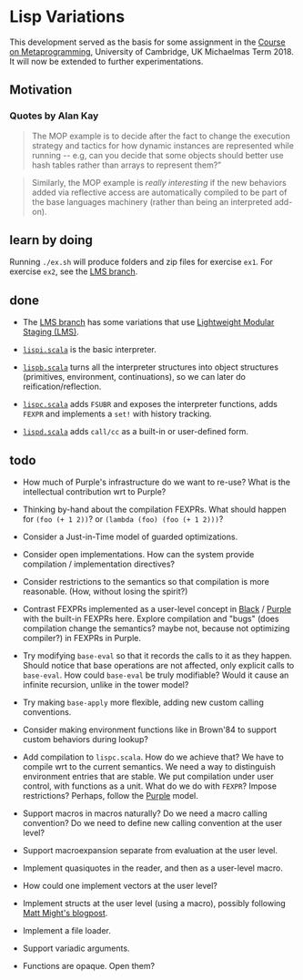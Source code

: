 # Lisp Variations

This development served as the basis for some assignment in the [Course on Metaprogramming](https://github.com/namin/metaprogramming), University of Cambridge, UK Michaelmas Term 2018.
It will now be extended to further experimentations.

## Motivation

### Quotes by Alan Kay

> The MOP example is to decide after the fact to change the execution
> strategy and tactics for how dynamic instances are represented while
> running -- e.g, can you decide that some objects should better use
> hash tables rather than arrays to represent them?”

> Similarly, the MOP example is *really interesting* if the new
> behaviors added via reflective access are automatically compiled to
> be part of the base languages machinery (rather than being an
> interpreted add-on).

## learn by doing

Running `./ex.sh` will produce folders and zip files for exercise `ex1`.
For exercise `ex2`, see the [LMS branch](https://github.com/namin/lisp-variations/tree/lms).

## done

- The [LMS branch](https://github.com/namin/lisp-variations/tree/lms) has some variations that use [Lightweight Modular Staging (LMS)](https://scala-lms.github.io/tutorials).

- [`lispi.scala`](lispi.scala) is the basic interpreter.

- [`lispb.scala`](lispb.scala) turns all the interpreter structures into object
  structures (primitives, environment, continuations), so we can later
  do reification/reflection.

- [`lispc.scala`](lispc.scala) adds `FSUBR` and exposes the interpreter functions,
  adds `FEXPR` and implements a `set!` with history tracking.

- [`lispd.scala`](lispd.scala) adds `call/cc` as a built-in or user-defined form.

## todo

- How much of Purple's infrastructure do we want to re-use? What is the intellectual contribution wrt to Purple?

- Thinking by-hand about the compilation FEXPRs. What should happen for `(foo (+ 1 2))`? or `(lambda (foo) (foo (+ 1 2)))`?

- Consider a Just-in-Time model of guarded optimizations.

- Consider open implementations. How can the system provide compilation / implementation directives?

- Consider restrictions to the semantics so that compilation is more reasonable. (How, without losing the spirit?)

- Contrast FEXPRs implemented as a user-level concept in
  [Black](https://github.com/namin/black/blob/fexpr/examples/fexpr.blk)
  /
  [Purple](https://github.com/namin/lms-black/blob/master/src/test/scala/lms/black/fexpr.scala)
  with the built-in FEXPRs here.
  Explore compilation and "bugs" (does compilation change the semantics? maybe not, because not optimizing compiler?)
  in FEXPRs in Purple.

- Try modifying `base-eval` so that it records the calls to it as they happen.
  Should notice that base operations are not affected, only explicit calls to `base-eval`.
  How could `base-eval` be truly modifiable? Would it cause an infinite recursion, unlike in the tower model?

- Try making `base-apply` more flexible, adding new custom calling conventions.

- Consider making environment functions like in Brown'84 to support custom behaviors during lookup?

- Add compilation to `lispc.scala`. How do we achieve that? We
  have to compile wrt to the current semantics. We need a way to
  distinguish environment entries that are stable. We put compilation
  under user control, with functions as a unit. What do we do with
  `FEXPR`? Impose restrictions? Perhaps, follow the [Purple](https://github.com/namin/lms-black) model.

- Support macros in macros naturally? Do we need a macro calling convention? Do we need to define new calling convention at the user level?

- Support macroexpansion separate from evaluation at the user level.

- Implement quasiquotes in the reader, and then as a user-level macro.

- How could one implement vectors at the user level?

- Implement structs at the user level (using a macro), possibly following [Matt Might's blogpost](https://matt.might.net/articles/implementation-of-scheme-vector-struct-in-syntax-rules/).

- Implement a file loader.

- Support variadic arguments.

- Functions are opaque. Open them?
